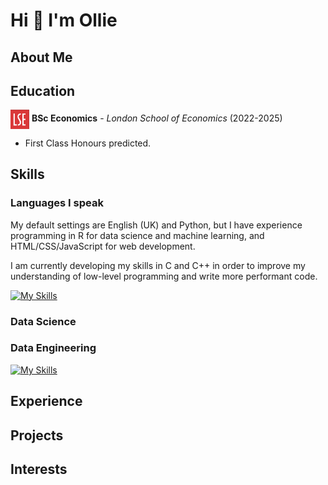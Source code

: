 # Hi 👋 I'm Ollie

## About Me

## Education

[<img src='./LSE_Logo.png' width=30 style="vertical-align:middle;margin:0px 0px">](https://www.lse.ac.uk/study-at-lse/undergraduate/bsc-economics) **BSc Economics** - _London School of Economics_ (2022-2025)

- First Class Honours predicted.

## Skills

### Languages I speak

My default settings are English (UK) and Python, but I have experience programming in R for data science and machine learning, and HTML/CSS/JavaScript for web development.

I am currently developing my skills in C and C++ in order to improve my understanding of low-level programming and write more performant code.

[![My Skills](https://skillicons.dev/icons?i=py,c,r,html,css,js)](https://skillicons.dev)

### Data Science

### Data Engineering

[![My Skills](https://skillicons.dev/icons?i=mongodb,postgres,gcp,firebase)](https://skillicons.dev)

## Experience

## Projects

## Interests